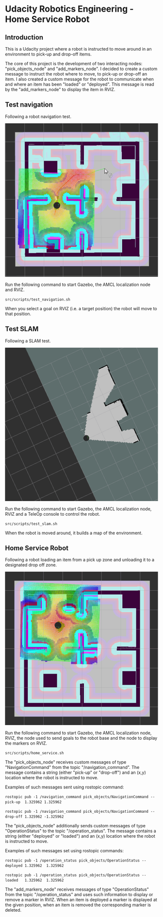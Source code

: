 # Udacity Robotics Engineering - Home Service Robot

## Introduction

This is a Udacity project where a robot is instructed to move around in an environment to pick-up and drop-off items.

The core of this project is the development of two interacting nodes: "pick_objects_node" and "add_markers_node". I decided to create a custom message to instruct the robot where to move, to pick-up or drop-off an item. I also created a custom message for the robot to communicate when and where an item has been "loaded" or "deployed". This message is read by the "add_markers_node" to display the item in RVIZ.

## Test navigation

Following a robot navigation test.

![AMCL](AMCL.gif "AMCL")

Run the following command to start Gazebo, the AMCL localization node and RVIZ.

``src/scripts/test_navigation.sh``

When you select a goal on RVIZ (i.e. a target position) the robot will move to that position.

## Test SLAM

Following a SLAM test.

![SLAM](SLAM.gif "SLAM")

Run the following command to start Gazebo, the AMCL localization node, RVIZ and a TeleOp console to control the robot.

``src/scripts/test_slam.sh``

When the robot is moved around, it builds a map of the environment.

## Home Service Robot

Following a robot loading an item from a pick up zone and unloading it to a designated drop off zone.

![HOME](HOME.gif "HOME")

Run the following command to start Gazebo, the AMCL localization node, RVIZ, the node used to send goals to the robot base and the node to display the markers on RVIZ.

``src/scripts/home_service.sh``

The "pick_objects_node" receives custom messages of type "NavigationCommand" from the topic "/navigation_command". The message contains a string (either "pick-up" or "drop-off") and an (x,y) location where the robot is instructed to move.

Examples of such messages sent using rostopic command:

``rostopic pub -1 /navigation_command pick_objects/NavigationCommand -- pick-up  1.325962 1.325962``

``rostopic pub -1 /navigation_command pick_objects/NavigationCommand -- drop-off 1.325962 -1.325962``

The "pick_objects_node" additionally sends custom messages of type "OperationStatus" to the topic "/operation_status". The message contains a string (either "deployed" or "loaded") and an (x,y) location where the robot is instructed to move.

Examples of such messages set using rostopic commands:

``rostopic pub -1 /operation_status pick_objects/OperationStatus -- deployed 1.325962  1.325962``

``rostopic pub -1 /operation_status pick_objects/OperationStatus -- loaded   1.325962  1.325962`` 

The "add_markers_node" receives messages of type "OperationStatus" from the topic "/operation_status" and uses such information to display or remove a marker in RVIZ. When an item is deployed a marker is displayed at the given position, when an item is removed the corresponding marker is deleted.

